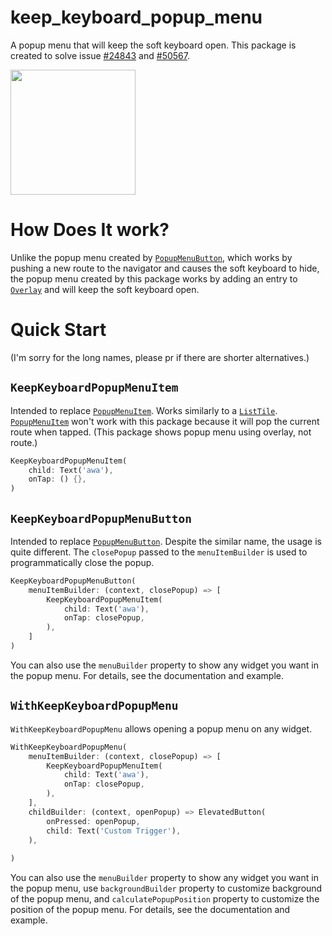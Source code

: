 # keep_keyboard_popup_menu

A popup menu that will keep the soft keyboard open. This package is created to solve issue [#24843](https://github.com/flutter/flutter/issues/24843) and [#50567](https://github.com/flutter/flutter/issues/50567).

<img src="https://raw.githubusercontent.com/PegasisForever/keep_keyboard_popup_menu/master/example/screenshots/1.gif" width="200"/>

# How Does It work?

Unlike the popup menu created by [`PopupMenuButton`](https://api.flutter.dev/flutter/material/PopupMenuButton-class.html), which works by pushing
a new route to the navigator and causes the soft keyboard to hide, the popup
menu created by this package works by adding an entry to
[`Overlay`](https://api.flutter.dev/flutter/widgets/Overlay-class.html) and will keep the soft keyboard open.

# Quick Start

(I'm sorry for the long names, please pr if there are shorter alternatives.)

## `KeepKeyboardPopupMenuItem`

Intended to replace [`PopupMenuItem`](https://api.flutter.dev/flutter/material/PopupMenuItem-class.html). Works similarly to a [`ListTile`](https://api.flutter.dev/flutter/material/ListTile-class.html). [`PopupMenuItem`](https://api.flutter.dev/flutter/material/PopupMenuItem-class.html) won't work with this package because it will pop the current route when tapped. (This package shows popup menu using overlay, not route.)

```dart
KeepKeyboardPopupMenuItem(
    child: Text('awa'),
    onTap: () {},
)
```

## `KeepKeyboardPopupMenuButton`

Intended to replace [`PopupMenuButton`](https://api.flutter.dev/flutter/material/PopupMenuButton-class.html). Despite the similar name, the usage is quite different. The `closePopup` passed to the `menuItemBuilder` is used to programmatically close the popup.

```dart
KeepKeyboardPopupMenuButton(
    menuItemBuilder: (context, closePopup) => [
        KeepKeyboardPopupMenuItem(
            child: Text('awa'),
            onTap: closePopup,
        ),
    ]
)
```

You can also use the `menuBuilder` property to show any widget you want in the popup menu. For details, see the documentation and example.

## `WithKeepKeyboardPopupMenu`

`WithKeepKeyboardPopupMenu` allows opening a popup menu on any widget.

```dart
WithKeepKeyboardPopupMenu(
    menuItemBuilder: (context, closePopup) => [
        KeepKeyboardPopupMenuItem(
            child: Text('awa'),
            onTap: closePopup,
        ),
    ],
    childBuilder: (context, openPopup) => ElevatedButton(
        onPressed: openPopup,
        child: Text('Custom Trigger'),
    ),
    
)
```

You can also use the `menuBuilder` property to show any widget you want in the popup menu, use `backgroundBuilder` property to customize background of the popup menu, and `calculatePopupPosition` property to customize the position of the popup menu. For details, see the documentation and example.
